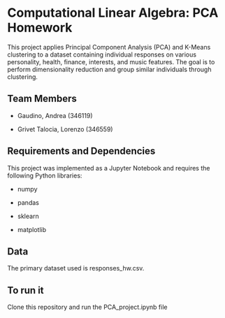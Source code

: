 # Computational Linear Algebra: PCA Homework
This project applies Principal Component Analysis (PCA) and K-Means clustering to a dataset containing individual responses on various personality, health, finance, interests, and music features. The goal is to perform dimensionality reduction and group similar individuals through clustering.

## Team Members

- Gaudino, Andrea (346119)

- Grivet Talocia, Lorenzo (346559)

## Requirements and Dependencies

This project was implemented as a Jupyter Notebook and requires the following Python libraries:

- numpy

- pandas

- sklearn

- matplotlib


## Data

The primary dataset used is responses_hw.csv.

## To run it

Clone this repository and run the PCA_project.ipynb file
